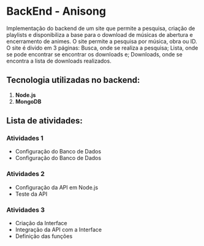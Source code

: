 # BackEnd - Anisong

Implementação do backend de um site que permite a pesquisa, criação de playlists e disponibiliza a base para o download de músicas de abertura e encerramento de animes. O site permite a pesquisa por música, obra ou ID. O site é divido em 3 páginas: Busca, onde se realiza a pesquisa; Lista, onde se pode encontrar se encontrar os downloads e; Downloads, onde se encontra a lista de downloads realizados.

## Tecnologia utilizadas no backend:
1. **Node.js**
2. **MongoDB**

## Lista de atividades: 

### Atividades 1
- Configuração do Banco de Dados
- Configuração do Banco de Dados

### Atividades 2
- Configuração da API em Node.js
- Teste da API

### Atividades 3
- Criação da Interface
- Integração da API com a Interface
- Definição das funções
